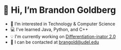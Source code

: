 # 👋 Hi, I’m Brandon Goldberg

* 👀 I’m interested in Technology & Computer Science
* 💻 I've learned Java, Python, and C++ 
* 💡 I'm currently working on [Differentiation-inator 2.0](https://github.com/brandonbng23/Differentiation-inator-2/tree/main)
* 📧 I can be contacted at brangold@udel.edu


<!---
brandonbng23/brandonbng23 is a ✨ special ✨ repository because its `README.md` (this file) appears on your GitHub profile.
You can click the Preview link to take a look at your changes.
--->
